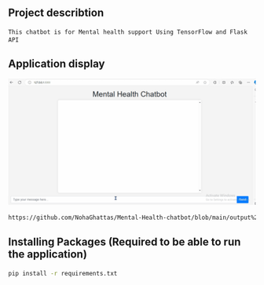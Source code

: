 ## Project describtion
    This chatbot is for Mental health support Using TensorFlow and Flask API

## Application display
![](https://github.com/NohaGhattas/Mental-Health-chatbot/blob/main/output%20src/Chatbot%20Run.gif)
```bash
https://github.com/NohaGhattas/Mental-Health-chatbot/blob/main/output%20src/Chatbot%20Run.gif
```

## Installing Packages  (Required to be able to run the application)
```bash
pip install -r requirements.txt
```
